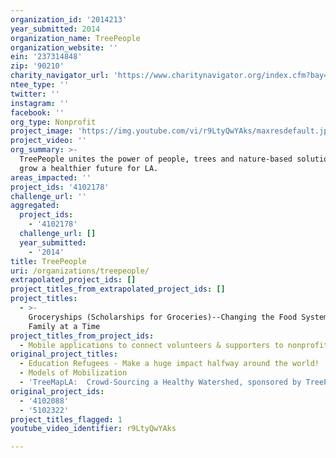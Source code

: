 ```yaml
---
organization_id: '2014213'
year_submitted: 2014
organization_name: TreePeople
organization_website: ''
ein: '237314848'
zip: '90210'
charity_navigator_url: 'https://www.charitynavigator.org/index.cfm?bay=search.profile&ein=237314848'
ntee_type: ''
twitter: ''
instagram: ''
facebook: ''
org_type: Nonprofit
project_image: 'https://img.youtube.com/vi/r9LtyQwYAks/maxresdefault.jpg'
project_video: ''
org_summary: >-
  TreePeople unites the power of people, trees and nature-based solutions to
  grow a healthier future for LA.
areas_impacted: ''
project_ids: '4102178'
challenge_url: ''
aggregated:
  project_ids:
    - '4102178'
  challenge_url: []
  year_submitted:
    - '2014'
title: TreePeople
uri: /organizations/treepeople/
extrapolated_project_ids: []
project_titles_from_extrapolated_project_ids: []
project_titles:
  - >-
    Groceryships (Scholarships for Groceries)--Changing the Food System One
    Family at a Time
project_titles_from_project_ids:
  - Mobile applications to connect volunteers & supporters to nonprofits
original_project_titles:
  - Education Refugees - Make a huge impact halfway around the world!
  - Models of Mobilization
  - 'TreeMapLA:  Crowd-Sourcing a Healthy Watershed, sponsored by TreePeople'
original_project_ids:
  - '4102088'
  - '5102322'
project_titles_flagged: 1
youtube_video_identifier: r9LtyQwYAks

---
```


